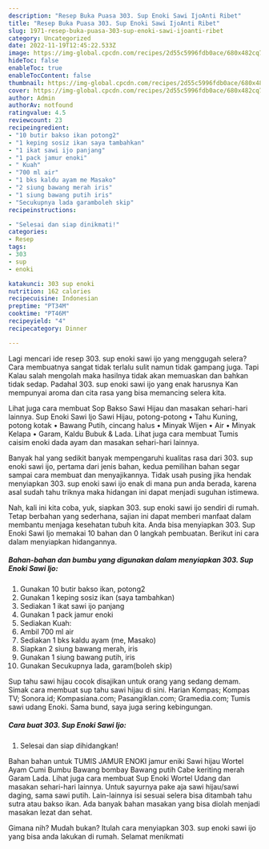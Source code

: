 ```yaml
---
description: "Resep Buka Puasa 303. Sup Enoki Sawi IjoAnti Ribet"
title: "Resep Buka Puasa 303. Sup Enoki Sawi IjoAnti Ribet"
slug: 1971-resep-buka-puasa-303-sup-enoki-sawi-ijoanti-ribet
category: Uncategorized
date: 2022-11-19T12:45:22.533Z
image: https://img-global.cpcdn.com/recipes/2d55c5996fdb0ace/680x482cq70/303-sup-enoki-sawi-ijo-foto-resep-utama.jpg
hideToc: false
enableToc: true
enableTocContent: false
thumbnail: https://img-global.cpcdn.com/recipes/2d55c5996fdb0ace/680x482cq70/303-sup-enoki-sawi-ijo-foto-resep-utama.jpg
cover: https://img-global.cpcdn.com/recipes/2d55c5996fdb0ace/680x482cq70/303-sup-enoki-sawi-ijo-foto-resep-utama.jpg
author: Admin
authorAv: notfound
ratingvalue: 4.5
reviewcount: 23
recipeingredient:
- "10 butir bakso ikan potong2"
- "1 keping sosiz ikan saya tambahkan"
- "1 ikat sawi ijo panjang"
- "1 pack jamur enoki"
- " Kuah"
- "700 ml air"
- "1 bks kaldu ayam me Masako"
- "2 siung bawang merah iris"
- "1 siung bawang putih iris"
- "Secukupnya lada garamboleh skip"
recipeinstructions:

- "Selesai dan siap dinikmati!"
categories:
- Resep
tags:
- 303
- sup
- enoki

katakunci: 303 sup enoki 
nutrition: 162 calories
recipecuisine: Indonesian
preptime: "PT34M"
cooktime: "PT46M"
recipeyield: "4"
recipecategory: Dinner

---
```



Lagi mencari ide resep 303. sup enoki sawi ijo yang menggugah selera? Cara membuatnya sangat tidak terlalu sulit namun tidak gampang juga. Tapi Kalau salah mengolah maka hasilnya tidak akan memuaskan dan bahkan tidak sedap. Padahal 303. sup enoki sawi ijo yang enak harusnya Kan mempunyai aroma dan cita rasa yang bisa memancing selera kita.


Lihat juga cara membuat Sop Bakso Sawi Hijau dan masakan sehari-hari lainnya. Sup Enoki Sawi Ijo Sawi Hijau, potong-potong • Tahu Kuning, potong kotak • Bawang Putih, cincang halus • Minyak Wijen • Air • Minyak Kelapa • Garam, Kaldu Bubuk &amp; Lada. Lihat juga cara membuat Tumis caisim enoki dada ayam dan masakan sehari-hari lainnya.

Banyak hal yang sedikit banyak mempengaruhi kualitas rasa dari 303. sup enoki sawi ijo, pertama dari jenis bahan, kedua pemilihan bahan segar sampai cara membuat dan menyajikannya. Tidak usah pusing jika hendak menyiapkan 303. sup enoki sawi ijo enak di mana pun anda berada, karena asal sudah tahu triknya maka hidangan ini dapat menjadi suguhan istimewa.


Nah, kali ini kita coba, yuk, siapkan 303. sup enoki sawi ijo sendiri di rumah. Tetap berbahan yang sederhana, sajian ini dapat memberi manfaat dalam membantu menjaga kesehatan tubuh kita. Anda bisa menyiapkan 303. Sup Enoki Sawi Ijo memakai 10 bahan dan 0 langkah pembuatan. Berikut ini cara dalam menyiapkan hidangannya.

<!--inarticleads1-->

##### Bahan-bahan dan bumbu yang digunakan dalam menyiapkan 303. Sup Enoki Sawi Ijo:

1. Gunakan 10 butir bakso ikan, potong2
1. Gunakan 1 keping sosiz ikan (saya tambahkan)
1. Sediakan 1 ikat sawi ijo panjang
1. Gunakan 1 pack jamur enoki
1. Sediakan  Kuah:
1. Ambil 700 ml air
1. Sediakan 1 bks kaldu ayam (me, Masako)
1. Siapkan 2 siung bawang merah, iris
1. Gunakan 1 siung bawang putih, iris
1. Gunakan Secukupnya lada, garam(boleh skip)


Sup tahu sawi hijau cocok disajikan untuk orang yang sedang demam. Simak cara membuat sup tahu sawi hijau di sini. Harian Kompas; Kompas TV; Sonora.id; Kompasiana.com; Pasangiklan.com; Gramedia.com; Tumis sawi udang Enoki. Sama bund, saya juga sering kebingungan. 

<!--inarticleads2-->

##### Cara buat 303. Sup Enoki Sawi Ijo:


1. Selesai dan siap dihidangkan!

Bahan bahan untuk TUMIS JAMUR ENOKI jamur eniki Sawi hijau Wortel Ayam Cumi Bumbu Bawang bombay Bawang putih Cabe keriting merah Garam Lada. Lihat juga cara membuat Sup Enoki Wortel Udang dan masakan sehari-hari lainnya. Untuk sayurnya pake aja sawi hijau/sawi daging, sama sawi putih. Lain-lainnya isi sesuai selera bisa ditambah tahu sutra atau bakso ikan. Ada banyak bahan masakan yang bisa diolah menjadi masakan lezat dan sehat. 

Gimana nih? Mudah bukan? Itulah cara menyiapkan 303. sup enoki sawi ijo yang bisa anda lakukan di rumah. Selamat menikmati
